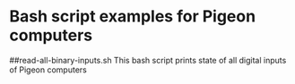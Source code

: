 # Bash script examples for Pigeon computers

##read-all-binary-inputs.sh
This bash script prints state of all digital inputs of Pigeon computers
